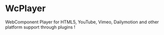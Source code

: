 # WcPlayer
 WebComponent Player for HTML5, YouTube, Vimeo, Dailymotion and other platform support through plugins !
